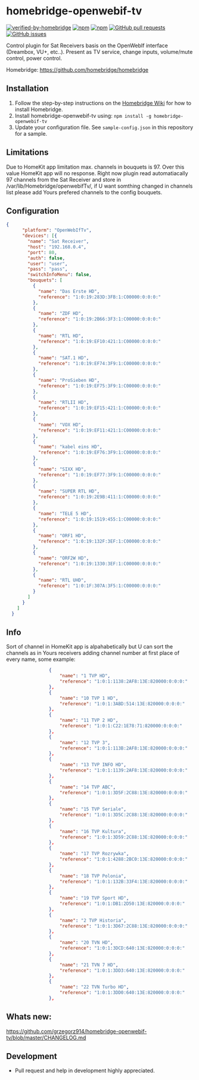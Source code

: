 # homebridge-openwebif-tv
[![verified-by-homebridge](https://badgen.net/badge/homebridge/verified/purple)](https://github.com/homebridge/homebridge/wiki/Verified-Plugins)
[![npm](https://badgen.net/npm/dt/homebridge-openwebif-tv?color=purple)](https://www.npmjs.com/package/homebridge-openwebif-tv) [![npm](https://badgen.net/npm/v/homebridge-openwebif-tv?color=purple)](https://www.npmjs.com/package/homebridge-openwebif-tv)
[![GitHub pull requests](https://img.shields.io/github/issues-pr/grzegorz914/homebridge-openwebif-tv.svg)](https://github.com/grzegorz914/homebridge-openwebif-tv/pulls)
[![GitHub issues](https://img.shields.io/github/issues/grzegorz914/homebridge-openwebif-tv.svg)](https://github.com/grzegorz914/homebridge-openwebif-tv/issues)

Control plugin for Sat Receivers basis on the OpenWebIf interface (Dreambox, VU+, etc..). Present as TV service, change inputs, volume/mute control, power control.

Homebridge: https://github.com/homebridge/homebridge

## Installation

1. Follow the step-by-step instructions on the [Homebridge Wiki](https://github.com/homebridge/homebridge/wiki) for how to install Homebridge.
2. Install homebridge-openwebif-tv using: `npm install -g homebridge-openwebif-tv`
3. Update your configuration file. See `sample-config.json` in this repository for a sample. 

## Limitations

Due to HomeKit app limitation max. channels in bouquets is 97. Over this value HomeKit app will no response. Right now plugin read automatiacally 97 channels from the Sat Receiver and store in /var/lib/Homebridge/openwebifTv/, if U want somthing changed in channels list please add Yours prefered channels to the config bouquets.

## Configuration

```json
{
      "platform": "OpenWebIfTv",
      "devices": [{
        "name": "Sat Receiver",
        "host": "192.168.0.4",
        "port": 80,
        "auth": false,
        "user": "user",
        "pass": "pass",
        "switchInfoMenu": false,
        "bouquets": [
          {
            "name": "Das Erste HD",
            "reference": "1:0:19:283D:3FB:1:C00000:0:0:0:"
          },
          {
            "name": "ZDF HD",
            "reference": "1:0:19:2B66:3F3:1:C00000:0:0:0:"
          },
          {
            "name": "RTL HD",
            "reference": "1:0:19:EF10:421:1:C00000:0:0:0:"
          },
          {
            "name": "SAT.1 HD",
            "reference": "1:0:19:EF74:3F9:1:C00000:0:0:0:"
          },
          {
            "name": "ProSieben HD",
            "reference": "1:0:19:EF75:3F9:1:C00000:0:0:0:"
          },
          {
            "name": "RTLII HD",
            "reference": "1:0:19:EF15:421:1:C00000:0:0:0:"
          },
          {
            "name": "VOX HD",
            "reference": "1:0:19:EF11:421:1:C00000:0:0:0:"
          },
          {
            "name": "kabel eins HD",
            "reference": "1:0:19:EF76:3F9:1:C00000:0:0:0:"
          },
          {
            "name": "SIXX HD",
            "reference": "1:0:19:EF77:3F9:1:C00000:0:0:0:"
          },
          {
            "name": "SUPER RTL HD",
            "reference": "1:0:19:2E9B:411:1:C00000:0:0:0:"
          },
          {
            "name": "TELE 5 HD",
            "reference": "1:0:19:1519:455:1:C00000:0:0:0:"
          },
          {
            "name": "ORF1 HD",
            "reference": "1:0:19:132F:3EF:1:C00000:0:0:0:"
          },
          {
            "name": "ORF2W HD",
            "reference": "1:0:19:1330:3EF:1:C00000:0:0:0:"
          },
          {
            "name": "RTL UHD",
            "reference": "1:0:1F:307A:3F5:1:C00000:0:0:0:"
          }
        ]
      }
    ]
  }
```

## Info 

Sort of channel in HomeKit app is alpahabetically but U can sort the channels as in Yours receivers adding channel number at first place of every name, some example:

```json
                {
                    "name": "1 TVP HD",
                    "reference": "1:0:1:1138:2AF8:13E:820000:0:0:0:"
                },
                {
                    "name": "10 TVP 1 HD",
                    "reference": "1:0:1:3ABD:514:13E:820000:0:0:0:"
                },
                {
                    "name": "11 TVP 2 HD",
                    "reference": "1:0:1:C22:1E78:71:820000:0:0:0:"
                },
                {
                    "name": "12 TVP 3",
                    "reference": "1:0:1:113B:2AF8:13E:820000:0:0:0:"
                },
                {
                    "name": "13 TVP INFO HD",
                    "reference": "1:0:1:1139:2AF8:13E:820000:0:0:0:"
                },
                {
                    "name": "14 TVP ABC",
                    "reference": "1:0:1:3D5F:2C88:13E:820000:0:0:0:"
                },
                {
                    "name": "15 TVP Seriale",
                    "reference": "1:0:1:3D5C:2C88:13E:820000:0:0:0:"
                },
                {
                    "name": "16 TVP Kultura",
                    "reference": "1:0:1:3D59:2C88:13E:820000:0:0:0:"
                },
                {
                    "name": "17 TVP Rozrywka",
                    "reference": "1:0:1:4288:2BC0:13E:820000:0:0:0:"
                },
                {
                    "name": "18 TVP Polonia",
                    "reference": "1:0:1:132B:33F4:13E:820000:0:0:0:"
                },
                {
                    "name": "19 TVP Sport HD",
                    "reference": "1:0:1:DB1:2D50:13E:820000:0:0:0:"
                },
                {
                    "name": "2 TVP Historia",
                    "reference": "1:0:1:3D67:2C88:13E:820000:0:0:0:"
                },
                {
                    "name": "20 TVN HD",
                    "reference": "1:0:1:3DCD:640:13E:820000:0:0:0:"
                },
                {
                    "name": "21 TVN 7 HD",
                    "reference": "1:0:1:3DD3:640:13E:820000:0:0:0:"
                },
                {
                    "name": "22 TVN Turbo HD",
                    "reference": "1:0:1:3DD0:640:13E:820000:0:0:0:"
                },
```

## Whats new:
https://github.com/grzegorz914/homebridge-openwebif-tv/blob/master/CHANGELOG.md

## Development
- Pull request and help in development highly appreciated.
